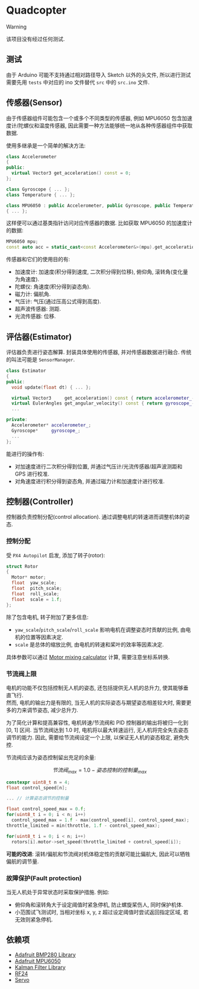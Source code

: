 # Quadcopter

> [!WARNING]  
> 该项目没有经过任何测试.

## 测试

由于 Arduino 可能不支持通过相对路径导入 Sketch 以外的头文件, 所以进行测试需要先用 `tests` 中对应的 ino 文件替代 `src` 中的 `src.ino` 文件.  

## 传感器(Sensor)

由于传感器组件可能包含一个或多个不同类型的传感器, 例如 MPU6050 包含加速度计/陀螺仪和温度传感器, 因此需要一种方法能够统一地从各种传感器组件中获取数据.  

使用多继承是一个简单的解决方法:  

```cpp
class Accelerometer
{
public:
  virtual Vector3 get_acceleration() const = 0;
};

class Gyroscope { ... };
class Temperature { ... };

class MPU6050 : public Accelerometer, public Gyroscope, public Temperature
{ ... };
```

这样便可以通过基类指针访问对应传感器的数据. 比如获取 MPU6050 的加速度计的数据:  

```cpp
MPU6050 mpu;
const auto acc = static_cast<const Accelerometer&>(mpu).get_acceleration();
```

传感器和它们的使用目的有:  

- 加速度计: 加速度(积分得到速度, 二次积分得到位移), 俯仰角, 滚转角(变化量为角速度).
- 陀螺仪: 角速度(积分得到姿态角).
- 磁力计: 偏航角.
- 气压计: 气压(通过压高公式得到高度).
- 超声波传感器: 测距.
- 光流传感器: 位移.

## 评估器(Estimator)

评估器负责进行姿态解算. 封装具体使用的传感器, 并对传感器数据进行融合. 传统的叫法可能是 `SensorManager`.  

```cpp
class Estimator
{
public:
  void update(float dt) { ... };

  virtual Vector3     get_acceleration() const { return accelerometer_->get_acceleration(); };
  virtual EulerAngles get_angular_velocity() const { return gyroscope_->get_angular_velocity(); };
  ...

private:
  Accelerometer* accelerometer_;
  Gyroscope*     gyroscope_;
  ...
};
```

能进行的操作有:  

- 对加速度进行二次积分得到位置, 并通过气压计/光流传感器/超声波测距和 GPS 进行校准.
- 对角速度进行积分得到姿态角, 并通过磁力计和加速度计进行校准.

## 控制器(Controller)

控制器负责控制分配(control allocation). 通过调整电机的转速进而调整机体的姿态.  

### 控制分配

受 `PX4 Autopilot` 启发, 添加了转子(rotor):  

```cpp
struct Rotor
{
  Motor* motor;
  float  yaw_scale;
  float  pitch_scale;
  float  roll_scale;
  float  scale = 1.f;
};
```

除了包含电机, 转子附加了更多信息:  

- `yaw_scale`/`pitch_scale`/`roll_scale` 影响电机在调整姿态时贡献的比例, 由电机的位置等因素决定.
- `scale` 是总体的缩放比例, 由电机的转速和桨叶的效率等因素决定.

具体参数可以通过 [Motor mixing calculator] 计算, 需要注意坐标系转换.  

[Motor mixing calculator]: https://www.iforce2d.net/mixercalc/

### 节流阀上限

电机的功能不仅包括控制无人机的姿态, 还包括提供无人机的总升力, 使其能够垂直飞行.  
然而, 电机的输出力是有限的, 当无人机的实际姿态与期望姿态相差较大时, 需要更多的力来调节姿态, 减少总升力.  

为了简化计算和提高兼容性, 电机转速/节流阀和 PID 控制器的输出将被归一化到 [0, 1] 区间. 当节流阀达到 1.0 时, 电机将以最大转速运行, 无人机将完全失去姿态调节的能力. 因此, 需要给节流阀设定一个上限, 以保证无人机的姿态稳定, 避免失控.  

节流阀应该为姿态控制留出充足的余量:  

$$ 节流阀_{max} = 1.0 - 姿态控制的控制量_{max} $$

```cpp
constexpr uint8_t n = 4;
float control_speed[n];

... // 计算姿态调节的控制量

float control_speed_max = 0.f;
for(uint8_t i = 0; i < n; i++)
  control_speed_max = 1.f - max(control_speed[i], control_speed_max);
throttle_limited = min(throttle, 1.f - control_speed_max);

for(uint8_t i = 0; i < n; i++)
  rotors[i].motor->set_speed(throttle_limited + control_speed[i]);
```

**可能的改进**: 滚转/偏航和节流阀对机体稳定性的贡献可能比偏航大, 因此可以牺牲偏航的调节量.  

### 故障保护(Fault protection)

当无人机处于异常状态时采取保护措施. 例如:  

- 俯仰角和滚转角大于设定阈值时紧急停机, 防止螺旋桨伤人, 同时保护机体.  
- 小范围试飞测试时, 当相对坐标 x, y, z 超过设定阈值时尝试返回指定区域, 若无效则紧急停机.  

## 依赖项

- [Adafruit BMP280 Library](https://github.com/adafruit/Adafruit_BMP280_Library)
- [Adafruit MPU6050](https://github.com/adafruit/Adafruit_MPU6050)
- [Kalman Filter Library](https://github.com/TKJElectronics/KalmanFilter)
- [RF24](https://github.com/nRF24/RF24)
- [Servo](https://github.com/arduino-libraries/Servo)
